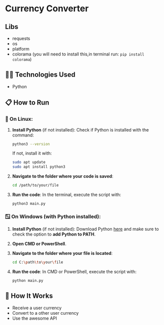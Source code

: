 # Currency Converter

## Libs
  - requests
  - os
  - platform
  - colorama (you will need to install this,in terminal run: `pip install colorama`)



## 🧑‍💻 Technologies Used

- Python

## 📋 How to Run

### 🐧 On Linux:

1. **Install Python** (if not installed):
   Check if Python is installed with the command:
   ```bash
   python3 --version
   ```

   If not, install it with:
   ```bash
   sudo apt update
   sudo apt install python3
   ```

2. **Navigate to the folder where your code is saved**:
   ```bash
   cd /path/to/your/file
   ```

3. **Run the code**:
   In the terminal, execute the script with:
   ```bash
   python3 main.py
   ```

### 🪟 On Windows (with Python installed):

1. **Install Python** (if not installed):
   Download Python [here](https://www.python.org/downloads/) and make sure to check the option to **add Python to PATH**.

2. **Open CMD or PowerShell**.

3. **Navigate to the folder where your file is located**:
   ```bash
   cd C:\path\to\your\file
   ```

4. **Run the code**:
   In CMD or PowerShell, execute the script with:
   ```bash
   python main.py
   ```


## 🤖 How It Works
  - Receive a user currency
  - Convert to a other user currency
  - Use the awesome API

